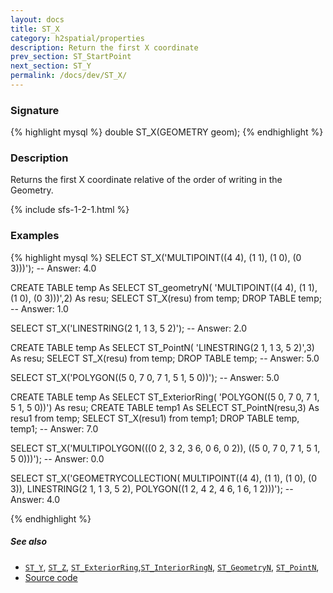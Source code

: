 ```yaml
---
layout: docs
title: ST_X
category: h2spatial/properties
description: Return the first X coordinate
prev_section: ST_StartPoint
next_section: ST_Y
permalink: /docs/dev/ST_X/
---
```


### Signature

{% highlight mysql %}
double ST_X(GEOMETRY geom);
{% endhighlight %}

### Description

Returns the first X coordinate relative of the order of writing in the Geometry.

{% include sfs-1-2-1.html %}

### Examples

{% highlight mysql %}
SELECT ST_X('MULTIPOINT((4 4), (1 1), (1 0), (0 3)))');
-- Answer: 4.0

CREATE TABLE temp As SELECT ST_geometryN(
    'MULTIPOINT((4 4), (1 1), (1 0), (0 3)))',2) As resu;
SELECT ST_X(resu) from temp;
DROP TABLE temp;
-- Answer: 1.0

SELECT ST_X('LINESTRING(2 1, 1 3, 5 2)');
-- Answer: 2.0

CREATE TABLE temp As SELECT ST_PointN(
    'LINESTRING(2 1, 1 3, 5 2)',3) As resu;
SELECT ST_X(resu) from temp;
DROP TABLE temp;
-- Answer: 5.0

SELECT ST_X('POLYGON((5 0, 7 0, 7 1, 5 1, 5 0))');
-- Answer: 5.0

CREATE TABLE temp As SELECT ST_ExteriorRing(
    'POLYGON((5 0, 7 0, 7 1, 5 1, 5 0))') As resu;
CREATE TABLE temp1 As SELECT ST_PointN(resu,3) As resu1 from temp;
SELECT ST_X(resu1) from temp1;
DROP TABLE temp, temp1;
-- Answer: 7.0

SELECT ST_X('MULTIPOLYGON(((0 2, 3 2, 3 6, 0 6, 0 2)), 
              ((5 0, 7 0, 7 1, 5 1, 5 0)))');
-- Answer: 0.0

SELECT ST_X('GEOMETRYCOLLECTION(
                 MULTIPOINT((4 4), (1 1), (1 0), (0 3)), 
                 LINESTRING(2 1, 1 3, 5 2), 
                 POLYGON((1 2, 4 2, 4 6, 1 6, 1 2)))');
-- Answer: 4.0

{% endhighlight %}

##### See also

* [`ST_Y`](../ST_Y), [`ST_Z`](../ST_Z), [`ST_ExteriorRing`](../ST_ExteriorRing),[`ST_InteriorRingN`](../ST_InteriorRingN), [`ST_GeometryN`](../ST_GeometryN), [`ST_PointN`](../ST_PointN),
* <a href="https://github.com/irstv/H2GIS/blob/master/h2spatial/src/main/java/org/h2gis/h2spatial/internal/function/spatial/properties/ST_X.java" target="_blank">Source code</a>
